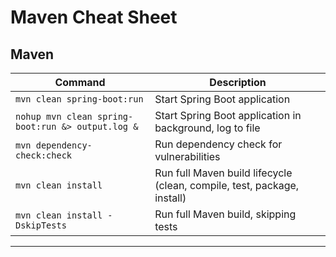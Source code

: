 # Maven Cheat Sheet

## Maven

| Command                                              | Description                                               |
|------------------------------------------------------|-----------------------------------------------------------|
| `mvn clean spring-boot:run`                          | Start Spring Boot application                             |
| `nohup mvn clean spring-boot:run &> output.log &`    | Start Spring Boot application in background, log to file  |
| `mvn dependency-check:check`                         | Run dependency check for vulnerabilities                  |
| `mvn clean install`                                  | Run full Maven build lifecycle (clean, compile, test, package, install) |
| `mvn clean install -DskipTests`                      | Run full Maven build, skipping tests                      |

---